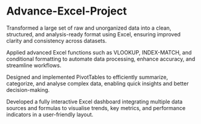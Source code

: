 # Advance-Excel-Project
 Transformed a large set of raw and unorganized data into a clean, structured, and analysis-ready format using Excel, ensuring improved clarity and consistency across datasets.

Applied advanced Excel functions such as VLOOKUP, INDEX-MATCH, and conditional formatting to automate data processing, enhance accuracy, and streamline workflows.

Designed and implemented PivotTables to efficiently summarize, categorize, and analyse complex data, enabling quick insights and better decision-making.

 Developed a fully interactive Excel dashboard integrating multiple data sources and formulas to visualise trends, key metrics, and performance indicators in a user-friendly layout.
